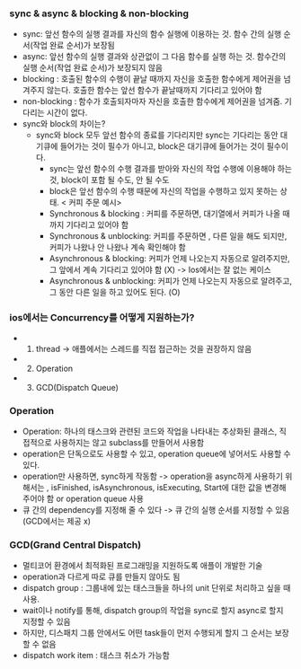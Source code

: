### sync & async & blocking & non-blocking
- sync: 앞선 함수의 실행 결과를 자신의 함수 실행에 이용하는 것. 함수 간의 실행 순서(작업 완료 순서)가 보장됨
- async: 앞선 함수의 실행 결과와 상관없이 그 다음 함수를 실행 하는 것. 함수간의 실행 순서(작업 완료 순서)가 보장되지 않음 
- blocking : 호출된 함수의 수행이 끝날 때까지 자신을 호출한 함수에게 제어권을 넘겨주지 않는다. 호출한 함수는 앞선 함수가 끝날때까지 기다리고 있어야 함 
- non-blocking : 함수가 호출되자마자 자신을 호출한 함수에게 제어권을 넘겨줌. 기다리는 시간이 없다. 
- sync와 block의 차이는?
  - sync와 block 모두 앞선 함수의 종료를 기다리지만 sync는 기다리는 동안 대기큐에 들어가는 것이 필수가 아니고, block은 대기큐에 들어가는 것이 필수이다.
	- sync는 앞선 함수의 수행 결과를 받아와 자신의 작업 수행에 이용해야 하는 것, block이 포함 될 수도, 안 될 수도
	- block은 앞선 함수의 수행 때문에 자신의 작업을 수행하고 있지 못하는 상태.
< 커피 주문 예시>
	- Synchronous & blocking : 커피를 주문하면, 대기열에서 커피가 나올 때까지 기다리고 있어야 함
	- Synchronous & unblocking: 커피를 주문하면 , 다른 일을 해도 되지만, 커피가 나왔나 안 나왔나 계속 확인해야 함
	-	Asynchronous & blocking: 커피가 언제 나오는지 자동으로 알려주지만, 그 앞에서 계속 기다리고 있어야 함 (X) -> Ios에서는 잘 없는 케이스
	-	Asynchronous & unblocking: 커피가 언제 나오는지 자동으로 알려주고, 그 동안 다른 일을 하고 있어도 된다. (O)
### ios에서는 Concurrency를 어떻게 지원하는가?
- 1.	thread -> 애플에서는 스레드를 직접 접근하는 것을 권장하지 않음
- 2.	Operation
- 3.	GCD(Dispatch Queue)
### Operation
- Operation: 하나의 태스크와 관련된 코드와 작업을 나타내는 추상화된 클래스, 직접적으로 사용하지는 않고 subclass를 만들어서 사용함
- operation은 단독으로도 사용할 수 있고, operation queue에 넣어서도 사용할 수 있다.
- operation만 사용하면, sync하게 작동함 -> operation을 async하게 사용하기 위해서는 , isFinished, isAsynchronous, isExecuting, Start에 대한 값을 변경해주어야 함 or operation queue 사용
- 큐 간의 dependency를 지정해 줄 수 있다 -> 큐 간의 실행 순서를 지정할 수 있음(GCD에서는 제공 x)

### GCD(Grand Central Dispatch)
- 멀티코어 환경에서 최적화된 프로그래밍을 지원하도록 애플이 개발한 기술
- operation과 다르게 따로 큐를 만들지 않아도 됨
- dispatch group : 그룹내에 있는 태스크들을 하나의 unit 단위로 처리하고 싶을 때 사용.
- wait이나 notify를 통해, dispatch group의 작업을 sync로 할지 async로 할지 지정할 수 있음
- 하지만, 디스패치 그룹 안에서도 어떤 task들이 먼저 수행되게 할지 그 순서는 보장할 수 없음
- dispatch work item : 태스크 취소가 가능함

